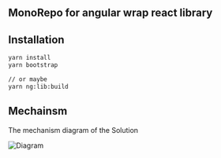 ## MonoRepo for angular wrap react library

## Installation

```sh
yarn install
yarn bootstrap

// or maybe
yarn ng:lib:build
```

## Mechainsm

The mechanism diagram of the Solution

![Diagram](./mechanism.png)
